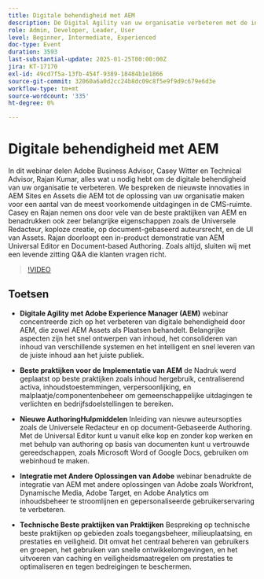 ```yaml
---
title: Digitale behendigheid met AEM
description: De Digital Agility van uw organisatie verbeteren met de innovaties en beste praktijken van AEM Sites en Assets
role: Admin, Developer, Leader, User
level: Beginner, Intermediate, Experienced
doc-type: Event
duration: 3593
last-substantial-update: 2025-01-25T00:00:00Z
jira: KT-17170
exl-id: 49cd7f5a-13fb-454f-9389-18484b1e1866
source-git-commit: 32060a6a0d2cc24b8dc09c8f5e9f9d9c679e6d3e
workflow-type: tm+mt
source-wordcount: '335'
ht-degree: 0%

---
```


# Digitale behendigheid met AEM

In dit webinar delen Adobe Business Advisor, Casey Witter en Technical Advisor, Rajan Kumar, alles wat u nodig hebt om de digitale behendigheid van uw organisatie te verbeteren. We bespreken de nieuwste innovaties in AEM Sites en Assets die AEM tot de oplossing van uw organisatie maken voor een aantal van de meest voorkomende uitdagingen in de CMS-ruimte. Casey en Rajan nemen ons door vele van de beste praktijken van AEM en benadrukken ook zeer belangrijke eigenschappen zoals de Universele Redacteur, koploze creatie, op document-gebaseerd auteursrecht, en de UI van Assets. Rajan doorloopt een in-product demonstratie van AEM Universal Editor en Document-based Authoring. Zoals altijd, sluiten wij met een levende zitting Q&amp;A die klanten vragen richt.

>[!VIDEO](https://video.tv.adobe.com/v/3443026/?learn=on&enablevpops)

## Toetsen

* **Digitale Agility met Adobe Experience Manager (AEM)** webinar concentreerde zich op het verbeteren van digitale behendigheid door AEM, die zowel AEM Assets als Plaatsen behandelt. Belangrijke aspecten zijn het snel ontwerpen van inhoud, het consolideren van inhoud van verschillende systemen en het intelligent en snel leveren van de juiste inhoud aan het juiste publiek.

* **Beste praktijken voor de Implementatie van AEM** de Nadruk werd geplaatst op beste praktijken zoals inhoud hergebruik, centraliserend activa, inhoudstoestemmingen, verpersoonlijking, en malplaatje/componentenbeheer om gemeenschappelijke uitdagingen te verlichten en bedrijfsdoelstellingen te bereiken.

* **Nieuwe AuthoringHulpmiddelen** Inleiding van nieuwe auteursopties zoals de Universele Redacteur en op document-Gebaseerde Authoring.  Met de Universal Editor kunt u vanuit elke kop en zonder kop werken en met behulp van authoring op basis van documenten kunt u vertrouwde gereedschappen, zoals Microsoft Word of Google Docs, gebruiken om webinhoud te maken.

* **Integratie met Andere Oplossingen van Adobe** webinar benadrukte de integratie van AEM met andere oplossingen van Adobe zoals Workfront, Dynamische Media, Adobe Target, en Adobe Analytics om inhoudsbeheer te stroomlijnen en gepersonaliseerde gebruikerservaring te verbeteren.

* **Technische Beste praktijken van Praktijken** Bespreking op technische beste praktijken op gebieden zoals toegangsbeheer, milieuplaatsing, en prestaties en veiligheid. Dit omvat het centraal beheren van gebruikers en groepen, het gebruiken van snelle ontwikkelomgevingen, en het uitvoeren van caching en veiligheidsmaatregelen om prestaties te optimaliseren en tegen bedreigingen te beschermen.
